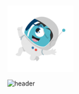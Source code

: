 

<img src="/astronauto.gif" margin-right="-75%" width="150" height="150"/>


![header](https://capsule-render.vercel.app/api?type=wave&color=gradient&height=300&section=footer&text=capsule%20render&fontSize=90)
